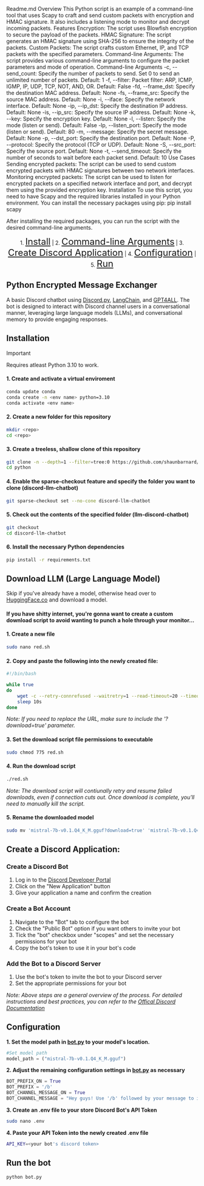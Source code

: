 Readme.md
Overview
This Python script is an example of a command-line tool that uses Scapy to craft and send custom packets with encryption and HMAC signature. It also includes a listening mode to monitor and decrypt incoming packets.
Features
Encryption: The script uses Blowfish encryption to secure the payload of the packets.
HMAC Signature: The script generates an HMAC signature using SHA-256 to ensure the integrity of the packets.
Custom Packets: The script crafts custom Ethernet, IP, and TCP packets with the specified parameters.
Command-line Arguments: The script provides various command-line arguments to configure the packet parameters and mode of operation.
Command-line Arguments
-c, --send_count: Specify the number of packets to send. Set 0 to send an unlimited number of packets. Default: 1
-f, --filter: Packet filter: ARP, ICMP, IGMP, IP, UDP, TCP, NOT, AND, OR. Default: False
-fd, --frame_dst: Specify the destination MAC address. Default: None
-fs, --frame_src: Specify the source MAC address. Default: None
-i, --iface: Specify the network interface. Default: None
-ip, --ip_dst: Specify the destination IP address. Default: None
-is, --ip_src: Specify the source IP address. Default: None
-k, --key: Specify the encryption key. Default: None
-l, --listen: Specify the mode (listen or send). Default: False
-lp, --listen_port: Specify the mode (listen or send). Default: 80
-m, --message: Specify the secret message. Default: None
-p, --dst_port: Specify the destination port. Default: None
-P, --protocol: Specify the protocol (TCP or UDP). Default: None
-S, --src_port: Specify the source port. Default: None
-t, --send_timeout: Specify the number of seconds to wait before each packet send. Default: 10
Use Cases
Sending encrypted packets: The script can be used to send custom encrypted packets with HMAC signatures between two network interfaces.
Monitoring encrypted packets: The script can be used to listen for encrypted packets on a specified network interface and port, and decrypt them using the provided encryption key.
Installation
To use this script, you need to have Scapy and the required libraries installed in your Python environment. You can install the necessary packages using pip:
pip install scapy

After installing the required packages, you can run the script with the desired command-line arguments.

<p align="center">
  1. <a href="#installation" style="font-size: 24px;">Install</a> |
  2. <a href="#command-line-arguments" style="font-size: 24px;">Command-line Arguments</a> |
  3. <a href="#create-a-discord-application" style="font-size: 24px;">Create Discord Application</a> |
  4. <a href="#configuration" style="font-size: 24px;">Configuration</a> |
  5. <a href="#run-the-bot" style="font-size: 24px;">Run</a>
</p>

## Python Encrypted Message Exchanger

A basic Discord chatbot using [Discord.py](https://github.com/Rapptz/discord.py), [LangChain](https://github.com/langchain-ai/langchain), and [GPT4ALL](https://github.com/nomic-ai/gpt4all). The bot is designed to interact with Discord channel users in a conversational manner, leveraging large language models (LLMs), and conversational memory to provide engaging responses.

## Installation

> [!IMPORTANT]
> Requires atleast Python 3.10 to work.

#### 1. Create and activate a virtual enviroment
```bash
conda update conda
conda create -n <env name> python=3.10
conda activate <env name>
```

#### 2. Create a new folder for this repository
```bash
mkdir <repo>
cd <repo>
```

#### 3. Create a treeless, shallow clone of this repository
```bash
git clone -n --depth=1 --filter=tree:0 https://github.com/shaunbarnard/python.git
cd python
```

#### 4. Enable the sparse-checkout feature and specify the folder you want to clone (discord-llm-chatbot)
```bash
git sparse-checkout set --no-cone discord-llm-chatbot
```

#### 5. Check out the contents of the specified folder (llm-discord-chatbot)
```bash
git checkout
cd discord-llm-chatbot
```

#### 6. Install the necessary Python dependencies
```bash
pip install -r requirements.txt
``` 

## Download LLM (Large Language Model)
Skip if you've already have a model, otherwise head over to [HuggingFace.co](https://huggingface.co/models?pipeline_tag=text-generation&sort=trending&search=.GGUF) and download a model.

#### If you have shitty internet, you're gonna want to create a custom download script to avoid wanting to punch a hole through your monitor...

#### 1. Create a new file
```bash
sudo nano red.sh
```

#### 2. Copy and paste the following into the newly created file:
```bash
#!/bin/bash

while true
do
    wget -c --retry-connrefused --waitretry=1 --read-timeout=20 --timeout=15 -t 0 "https://huggingface.co/TheBloke/Mistral-7B-v0.1-GGUF/resolve/main/mistral-7b-v0.1.Q4_K_M.gguf?download=true"
    sleep 10s
done
```

*Note: If you need to replace the URL, make sure to include the '?download=true' parameter.*

#### 3. Set the download script file permissions to executable
```bash
sudo chmod 775 red.sh
```

#### 4. Run the download script
```bash
./red.sh
```

*Note: The download script will contiunally retry and resume failed downloads, even if connection cuts out. Once download is complete, you'll need to manually kill the script.*

#### 5. Rename the downloaded model
```bash
sudo mv 'mistral-7b-v0.1.Q4_K_M.gguf?download=true' 'mistral-7b-v0.1.Q4_K_M.gguf'
```

## Create a Discord Application:

### Create a Discord Bot
1. Log in to the [Discord Developer Portal](https://discord.com/login?redirect_to=%2Fdevelopers%2Fapplications)
2. Click on the "New Application" button
3. Give your application a name and confirm the creation

### Create a Bot Account
1. Navigate to the "Bot" tab to configure the bot
2. Check the "Public Bot" option if you want others to invite your bot
3. Tick the "bot" checkbox under "scopes" and set the necessary permissions for your bot
4. Copy the bot's token to use it in your bot's code

### Add the Bot to a Discord Server
1. Use the bot's token to invite the bot to your Discord server
2. Set the appropriate permissions for your bot

*Note: Above steps are a general overview of the process. For detailed instructions and best practices, you can refer to the [Offical Discord Documentation](https://discord.com/developers/docs/intro)*

## Configuration

**1. Set the model path in [bot.py](https://github.com/shaunbarnard/python/blob/main/discord-llm-chatbot/bot.py?plain=1#L17) to your model's location.**

```py
#Set model path
model_path = ("mistral-7b-v0.1.Q4_K_M.gguf")
```

**2. Adjust the remaining configuration settings in [bot.py](https://github.com/shaunbarnard/python/blob/main/discord-llm-chatbot/bot.py?plain=#L18-L21) as necessary**

```py
BOT_PREFIX_ON = True
BOT_PREFIX = '/b'
BOT_CHANNEL_MESSAGE_ON = True
BOT_CHANNEL_MESSAGE = "Hey guys! Use '/b' followed by your message to interact with me ;)"
```

**3. Create an .env file to your store Discord Bot's API Token**

```bash
sudo nano .env
```

**4. Paste your API Token into the newly created .env file**

```bash
API_KEY=<your bot's discord token>
```

## Run the bot

```bash
python bot.py
```